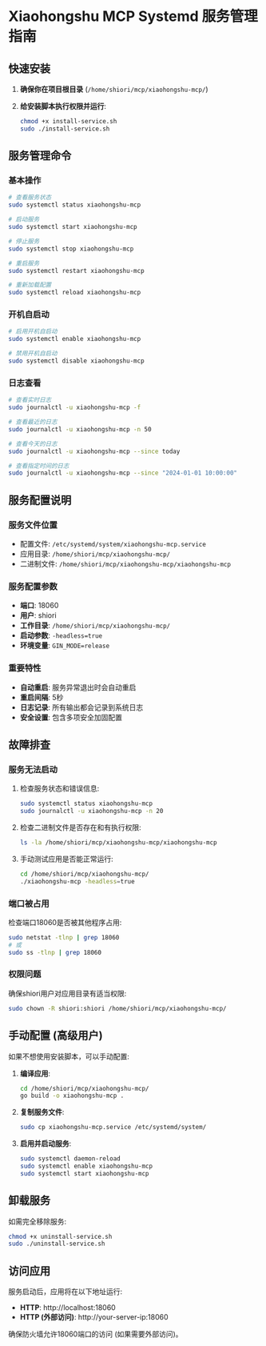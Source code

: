 # Xiaohongshu MCP Systemd 服务管理指南

## 快速安装

1. **确保你在项目根目录** (`/home/shiori/mcp/xiaohongshu-mcp/`)

2. **给安装脚本执行权限并运行**:
   ```bash
   chmod +x install-service.sh
   sudo ./install-service.sh
   ```

## 服务管理命令

### 基本操作
```bash
# 查看服务状态
sudo systemctl status xiaohongshu-mcp

# 启动服务
sudo systemctl start xiaohongshu-mcp

# 停止服务  
sudo systemctl stop xiaohongshu-mcp

# 重启服务
sudo systemctl restart xiaohongshu-mcp

# 重新加载配置
sudo systemctl reload xiaohongshu-mcp
```

### 开机自启动
```bash
# 启用开机自启动
sudo systemctl enable xiaohongshu-mcp

# 禁用开机自启动
sudo systemctl disable xiaohongshu-mcp
```

### 日志查看
```bash
# 查看实时日志
sudo journalctl -u xiaohongshu-mcp -f

# 查看最近的日志
sudo journalctl -u xiaohongshu-mcp -n 50

# 查看今天的日志
sudo journalctl -u xiaohongshu-mcp --since today

# 查看指定时间的日志
sudo journalctl -u xiaohongshu-mcp --since "2024-01-01 10:00:00"
```

## 服务配置说明

### 服务文件位置
- 配置文件: `/etc/systemd/system/xiaohongshu-mcp.service`
- 应用目录: `/home/shiori/mcp/xiaohongshu-mcp/`
- 二进制文件: `/home/shiori/mcp/xiaohongshu-mcp/xiaohongshu-mcp`

### 服务配置参数
- **端口**: 18060
- **用户**: shiori
- **工作目录**: `/home/shiori/mcp/xiaohongshu-mcp/`
- **启动参数**: `-headless=true`
- **环境变量**: `GIN_MODE=release`

### 重要特性
- **自动重启**: 服务异常退出时会自动重启
- **重启间隔**: 5秒
- **日志记录**: 所有输出都会记录到系统日志
- **安全设置**: 包含多项安全加固配置

## 故障排查

### 服务无法启动
1. 检查服务状态和错误信息:
   ```bash
   sudo systemctl status xiaohongshu-mcp
   sudo journalctl -u xiaohongshu-mcp -n 20
   ```

2. 检查二进制文件是否存在和有执行权限:
   ```bash
   ls -la /home/shiori/mcp/xiaohongshu-mcp/xiaohongshu-mcp
   ```

3. 手动测试应用是否能正常运行:
   ```bash
   cd /home/shiori/mcp/xiaohongshu-mcp/
   ./xiaohongshu-mcp -headless=true
   ```

### 端口被占用
检查端口18060是否被其他程序占用:
```bash
sudo netstat -tlnp | grep 18060
# 或
sudo ss -tlnp | grep 18060
```

### 权限问题
确保shiori用户对应用目录有适当权限:
```bash
sudo chown -R shiori:shiori /home/shiori/mcp/xiaohongshu-mcp/
```

## 手动配置 (高级用户)

如果不想使用安装脚本，可以手动配置:

1. **编译应用**:
   ```bash
   cd /home/shiori/mcp/xiaohongshu-mcp/
   go build -o xiaohongshu-mcp .
   ```

2. **复制服务文件**:
   ```bash
   sudo cp xiaohongshu-mcp.service /etc/systemd/system/
   ```

3. **启用并启动服务**:
   ```bash
   sudo systemctl daemon-reload
   sudo systemctl enable xiaohongshu-mcp
   sudo systemctl start xiaohongshu-mcp
   ```

## 卸载服务

如需完全移除服务:
```bash
chmod +x uninstall-service.sh
sudo ./uninstall-service.sh
```

## 访问应用

服务启动后，应用将在以下地址运行:
- **HTTP**: http://localhost:18060
- **HTTP (外部访问)**: http://your-server-ip:18060

确保防火墙允许18060端口的访问 (如果需要外部访问)。
